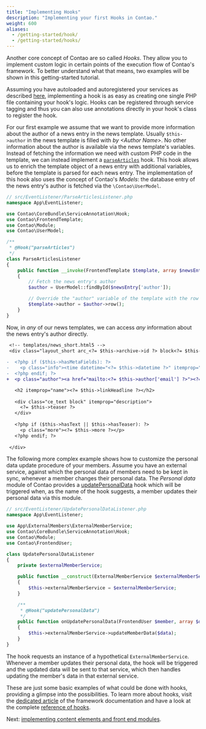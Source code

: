 ```yaml
---
title: "Implementing Hooks"
description: "Implementing your first Hooks in Contao."
weight: 600
aliases:
  - /getting-started/hook/
  - /getting-started/hooks/
---
```



Another core concept of Contao are so called _Hooks_. They allow you to implement
custom logic in certain points of the execution flow of Contao's framework. To better
understand what that means, two examples will be shown in this getting-started tutorial.

Assuming you have autoloaded and autoregistered your services as described [here][1],
implementing a hook is as easy as creating one single PHP file containing your hook's
logic. Hooks can be registered through service tagging and thus you can also use
annotations directly in your hook's class to register the hook.

For our first example we assume that we want to provide more information about the 
author of a news entry in the news template. Usually `$this->author` in the news
template is filled with _by &lt;Author Name&gt;_. No other information about
the author is available via the news template's variables. Instead of fetching the
information we need with custom PHP code in the template, we can instead implement
a [`parseArticles`][2] hook. This hook allows us to enrich the template object of
a news entry with additional variables, before the template is parsed for each news
entry. The implementation of this hook also uses the concept of Contao's _Models_: 
the database entry of the news entry's author is fetched via the `\Contao\UserModel`.

```php
// src/EventListener/ParseArticlesListener.php
namespace App\EventListener;

use Contao\CoreBundle\ServiceAnnotation\Hook;
use Contao\FrontendTemplate;
use Contao\Module;
use Contao\UserModel;

/**
 * @Hook("parseArticles")
 */
class ParseArticlesListener
{
    public function __invoke(FrontendTemplate $template, array $newsEntry, Module $module): void
    {
        // Fetch the news entry's author
        $author = UserModel::findById($newsEntry['author']);

        // Override the "author" variable of the template with the row information of the author
        $template->author = $author->row();
    }
}
```

Now, in _any_ of our news templates, we can access _any_ information about the news
entry's author directly.

```diff
 <!-- templates/news_short.html5 -->
 <div class="layout_short arc_<?= $this->archive->id ?> block<?= $this->class ?>" itemscope itemtype="http://schema.org/Article">
 
-  <?php if ($this->hasMetaFields): ?>
-    <p class="info"><time datetime="<?= $this->datetime ?>" itemprop="datePublished"><?= $this->date ?></time> <?= $this->author ?> <?= $this->commentCount ?></p>
-  <?php endif; ?>
+  <p class="author"><a href="mailto:<?= $this->author['email'] ?>"><?= $this->author['name'] ?></a></p>

   <h2 itemprop="name"><?= $this->linkHeadline ?></h2>
 
   <div class="ce_text block" itemprop="description">
     <?= $this->teaser ?>
   </div>
 
   <?php if ($this->hasText || $this->hasTeaser): ?>
     <p class="more"><?= $this->more ?></p>
   <?php endif; ?>
 
 </div>
```

The following more complex example shows how to customize the personal data update procedure
of your members. Assume you have an external service, against which the personal data 
of members need to be kept in sync, whenever a member changes their personal data. 
The _Personal data_ module of Contao provides a [updatePersonalData][updatePersonaldataHook] hook which
will be triggered when, as the name of the hook suggests, a member updates their personal
data via this module.

```php
// src/EventListener/UpdatePersonalDataListener.php
namespace App\EventListener;

use App\ExternalMembers\ExternalMemberService;
use Contao\CoreBundle\ServiceAnnotation\Hook;
use Contao\Module;
use Contao\FrontendUser;

class UpdatePersonalDataListener
{
    private $externalMemberService;

    public function __construct(ExternalMemberService $externalMemberService)
    {
        $this->externalMemberService = $externalMemberService;
    }

    /**
     * @Hook("updatePersonalData")
     */
    public function onUpdatePersonalData(FrontendUser $member, array $data, Module $module): void
    {
        $this->externalMemberService->updateMemberData($data);
    }
}
```

The hook requests an instance of a hypothetical `ExternalMemberService`. Whenever
a member updates their personal data, the hook will be triggered and the updated
data will be sent to that service, which then handles updating the member's data
in that external service.

These are just some basic examples of what could be done with hooks, providing a
glimpse into the possibilities. To learn more about hooks, visit the [dedicated article][3]
of the framework documentation and have a look at the complete [reference of hooks][4].

Next: [implementing content elements and front end modules][createContentElementsModules].


[1]: /getting-started/starting-development/#autoloading-services-and-actions
[2]: /reference/hooks/parsearticles/
[3]: /framework/hooks/
[4]: /reference/hooks/
[updatePersonaldataHook]: /reference/hooks/updatepersonaldata/
[createContentElementsModules]: /getting-started/content-elements-modules/
